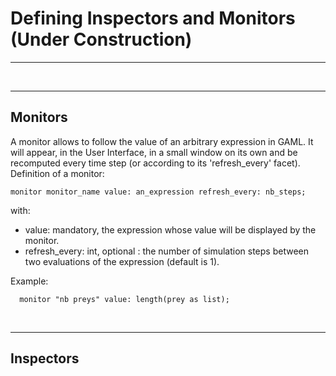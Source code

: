 # Defining Inspectors and Monitors (Under Construction)

---


<br />

---

## Monitors
A monitor allows to follow the value of an arbitrary expression in GAML. It will appear, in the User Interface, in a small window on its own and be recomputed every time step (or according to its 'refresh\_every' facet).
Definition of a monitor:
```
monitor monitor_name value: an_expression refresh_every: nb_steps;
```
with:
  * value: mandatory, the expression whose value will be displayed by the monitor.
  * refresh\_every: int, optional : the number of simulation steps between two evaluations of the expression (default is 1).

Example:
```
  monitor "nb preys" value: length(prey as list);  
```
<br />

---

## Inspectors